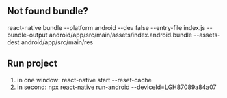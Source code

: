 ## Not found bundle?

react-native bundle --platform android --dev false --entry-file index.js --bundle-output android/app/src/main/assets/index.android.bundle --assets-dest android/app/src/main/res

## Run project

1. in one window: react-native start --reset-cache
2. in second: npx react-native run-android --deviceId=LGH87089a84a07

